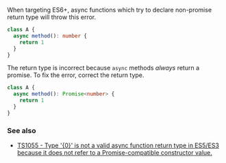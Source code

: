 When targeting ES6+, async functions which try to declare non-promise return type will throw this error.

```ts
class A {
  async method(): number {
    return 1
  }
}
```

The return type is incorrect because `async` methods *always* return a promise. To fix the error, correct the return type.

```ts
class A {
  async method(): Promise<number> {
    return 1
  }
}
```

### See also

- [TS1055 - Type '{0}' is not a valid async function return type in ES5/ES3 because it does not refer to a Promise-compatible constructor value.](?code=1055)
